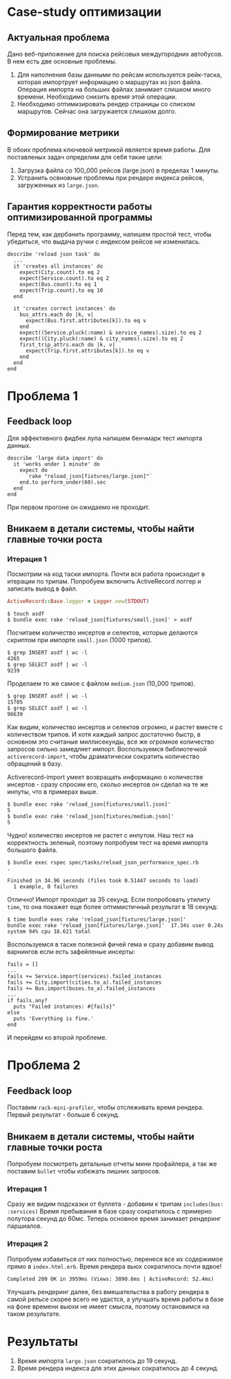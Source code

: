 # Case-study оптимизации

## Актуальная проблема
Дано веб-приложение для поиска рейсовых междугородних автобусов. В нем есть две основные проблемы.
1. Для наполнения базы данными по рейсам используется рейк-таска, которая импортрует информацию о маршрутах из
json файла. Операция импорта на больших файлах занимает слишком много времени. Необходимо снизить время этой операции.
2. Необходимо оптимизировать рендер страницы со списком маршрутов. Сейчас она загружается слишком долго.

## Формирование метрики
В обоих проблема ключевой метрикой является время работы. Для поставленых задач определим для себя такие цели:
1. Загрузка файла со 100_000 рейсов (large.json) в пределах 1 минуты.
2. Устранить освновные проблемы при рендере индекса рейсов, загруженных из `large.json`.

## Гарантия корректности работы оптимизированной программы
Перед тем, как дербанить программу, напишем простой тест, чтобы убедиться, что выдача ручки с индексом рейсов
не изменилась.
```
describe 'reload json task' do
  ...
  it 'creates all instances' do
    expect(City.count).to eq 2
    expect(Service.count).to eq 2
    expect(Bus.count).to eq 1
    expect(Trip.count).to eq 10
  end

  it 'creates correct instances' do
    bus_attrs.each do |k, v|
      expect(Bus.first.attributes[k]).to eq v
    end
    expect((Service.pluck(:name) & service_names).size).to eq 2
    expect((City.pluck(:name) & city_names).size).to eq 2
    first_trip_attrs.each do |k, v|
      expect(Trip.first.attributes[k]).to eq v
    end
  end
end
```

# Проблема 1
## Feedback loop
Для эффективного фидбек лупа напишем бенчмарк тест импорта данных.
```
describe 'large data import' do
  it 'works under 1 minute' do
    expect do
      `rake "reload_json[fixtures/large.json]"`
    end.to perform_under(60).sec
  end
end
```

При первом прогоне он ожидаемо не проходит.

## Вникаем в детали системы, чтобы найти главные точки роста
### Итерация 1
Посмотрим на код таски импорта. Почти вся работа происходит в итерации по трипам.
Попробуем включить ActiveRecord логгер и записать вывод в файл.
```ruby
ActiveRecord::Base.logger = Logger.new(STDOUT)
```

```
$ touch asdf
$ bundle exec rake 'reload_json[fixtures/small.json]' > asdf
```

Посчитаем количество инсертов и селектов, которые делаются скриптом при импорте `small.json` (1000 трипов).
```
$ grep INSERT asdf | wc -l
4265
$ grep SELECT asdf | wc -l
9239
```

Проделаем то же самое с файлом `medium.json` (10_000 трипов).
```
$ grep INSERT asdf | wc -l
15705
$ grep SELECT asdf | wc -l
96639
```

Как видим, количество инсертов и селектов огромно, и растет вместе с количеством трипов. И хотя каждый
запрос достаточно быстр, в основном это считаные миллисекунды, все же огромное количество запросов
сильно замедляет импорт. Воспользуемся библиотечкой `activerecord-import`, чтобы драматически сократить
количество обращений в базу.

Activerecord-import умеет возвращать информацию о количестве инсертов - сразу спросим его, скольо инсертов он
сделал на те же инпуты, что в примерах выше.
```
$ bundle exec rake 'reload_json[fixtures/small.json]'
5
$ bundle exec rake 'reload_json[fixtures/medium.json]'
5
```

Чудно! количество инсертов не растет с инпутом.
Наш тест на корректность зеленый, поэтому попробуем тест на время импорта большого файла.
```
$ bundle exec rspec spec/tasks/reload_json_performance_spec.rb
.

Finished in 34.96 seconds (files took 0.51447 seconds to load)
  1 example, 0 failures
```

Отлично! Импорт проходит за 35 секунд. Если попробовать утилиту `time`, то она покажет еще более
оптимистичный результат в 18 секунд:
```
$ time bundle exec rake 'reload_json[fixtures/large.json]'
bundle exec rake 'reload_json[fixtures/large.json]'  17.34s user 0.24s system 94% cpu 18.621 total
```

Воспользуемся в таске полезной фичей гема и сразу добавим вывод варнингов если есть зафейленые инсерты:
```
fails = []
...
fails += Service.import(services).failed_instances
fails += City.import(cities.to_a).failed_instances
fails += Bus.import(buses.to_a).failed_instances
...
if fails.any?
  puts "Failed instances: #{fails}"
else
  puts 'Everything is fine.'
end
```
И перейдем ко второй проблеме.

# Проблема 2
## Feedback loop
Поставим `rack-mini-profiler`, чтобы отслеживать время рендера. Первый результат - больше 6 секунд.

## Вникаем в детали системы, чтобы найти главные точки роста
Попробуем посмотреть детальные отчеты мини профайлера, а так же поставим `bullet` чтобы избежать лишних запросов.

### Итерация 1
Сразу же видим подсказки от буллета - добавим к трипам `includes(bus: :services)`
Время пребывания в базе сразу сократилось с примерно полутора секунд до 60мс.
Теперь основное время занимает рендеринг паршиалов.

### Итерация 2
Попробуем избавиться от них полностью, перенеся все их содержимое прямо в `index.html.erb`.
Время рендера вьюх сократилось почти вдвое!
```
Completed 200 OK in 3959ms (Views: 3890.6ms | ActiveRecord: 52.4ms)
```

Улучшать рендеринг далее, без вмешательства в работу рендера в самой рельсе скорее всего не удастся,
а улучшать время работы в базе на фоне времени вьюхи не имеет смысла, поэтому остановимся на таком результате.

# Результаты
1. Время импорта `large.json` сократилось до 19 секунд.
2. Время рендера индекса для этих данных сократилось до 4 секунд.
